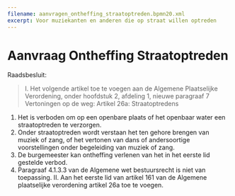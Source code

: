 ```yaml
---
filename: aanvragen_ontheffing_straatoptreden.bpmn20.xml
excerpt: Voor muziekanten en anderen die op straat willen optreden
---
```


# Aanvraag Ontheffing Straatoptreden

Raadsbesluit:

> I. Het volgende artikel toe te voegen aan de Algemene Plaatselijke Verordening, onder hoofdstuk 2, afdeling 1, nieuwe paragraaf 7 Vertoningen op de weg:
Artikel 26a: Straatoptredens
1. Het is verboden om op een openbare plaats of het openbaar water een straatoptreden te verzorgen.
2. Onder straatoptreden wordt verstaan het ten gehore brengen van muziek of zang, of het vertonen van dans of andersoortige voorstellingen onder begeleiding van muziek of zang.
3. De burgemeester kan ontheffing verlenen van het in het eerste lid gestelde verbod.
4. Paragraaf 4.1.3.3 van de Algemene wet bestuursrecht is niet van toepassing.
II. Aan het eerste lid van artikel 161 van de Algemene plaatselijke verordening artikel 26a toe te voegen.
